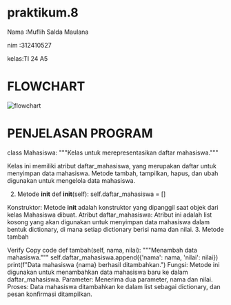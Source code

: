 # praktikum.8
Nama :Muflih Salda Maulana <P>
nim  :312410527 <p>
kelas:TI 24 A5 <p>
# FLOWCHART 
![flowchart](https://github.com/user-attachments/assets/aab21970-0ae3-4da2-8957-b976f6b69bd0)

# PENJELASAN PROGRAM
class Mahasiswa:
"""Kelas untuk merepresentasikan daftar mahasiswa."""

Kelas ini memiliki atribut daftar_mahasiswa, yang merupakan daftar untuk menyimpan data mahasiswa.
Metode tambah, tampilkan, hapus, dan ubah digunakan untuk mengelola data mahasiswa.

2. Metode __init__
def __init__(self):
self.daftar_mahasiswa = []
    
Konstruktor: Metode __init__ adalah konstruktor yang dipanggil saat objek dari kelas Mahasiswa dibuat.
Atribut daftar_mahasiswa: Atribut ini adalah list kosong yang akan digunakan untuk menyimpan data mahasiswa dalam bentuk dictionary, di mana setiap dictionary berisi nama dan nilai.
3. Metode tambah

Verify
Copy code
def tambah(self, nama, nilai):
    """Menambah data mahasiswa."""
    self.daftar_mahasiswa.append({'nama': nama, 'nilai': nilai})
    print(f"Data mahasiswa {nama} berhasil ditambahkan.")
Fungsi: Metode ini digunakan untuk menambahkan data mahasiswa baru ke dalam daftar_mahasiswa.
Parameter: Menerima dua parameter, nama dan nilai.
Proses: Data mahasiswa ditambahkan ke dalam list sebagai dictionary, dan pesan konfirmasi ditampilkan.

